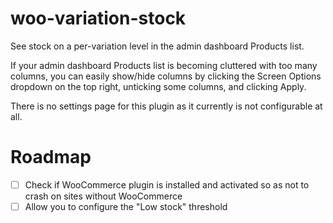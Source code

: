 # woo-variation-stock
See stock on a per-variation level in the admin dashboard Products list.

If your admin dashboard Products list is becoming cluttered with too many columns, you can easily show/hide columns by clicking the Screen Options dropdown on the top right, unticking some columns, and clicking Apply.

There is no settings page for this plugin as it currently is not configurable at all.

# Roadmap
- [ ] Check if WooCommerce plugin is installed and activated so as not to crash on sites without WooCommerce
- [ ] Allow you to configure the "Low stock" threshold

